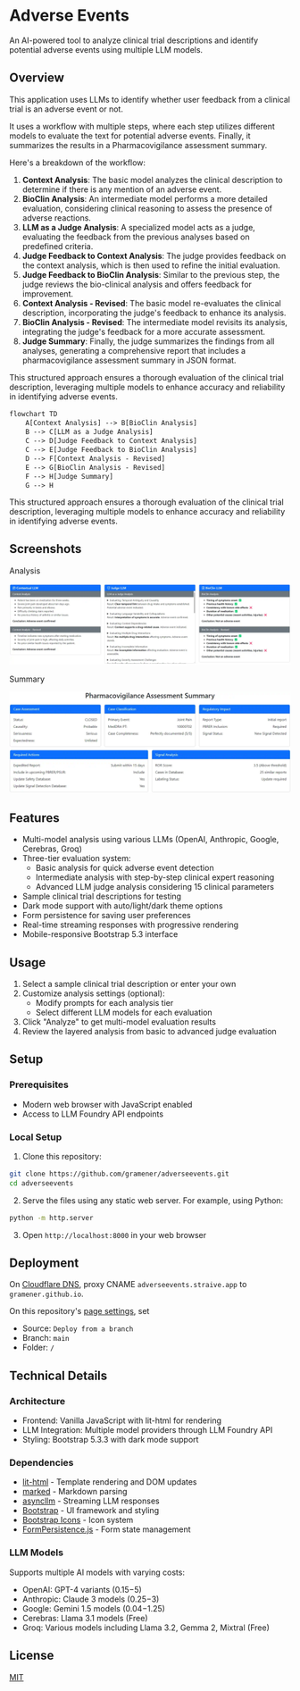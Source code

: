 # Adverse Events

An AI-powered tool to analyze clinical trial descriptions and identify potential adverse events using multiple LLM models.

## Overview

This application uses LLMs to identify whether user feedback from a clinical trial is an adverse event or not.

It uses a workflow with multiple steps, where each step utilizes different models to evaluate the text for potential adverse events. Finally, it summarizes the results in a Pharmacovigilance assessment summary.

Here's a breakdown of the workflow:

1. **Context Analysis**: The basic model analyzes the clinical description to determine if there is any mention of an adverse event.
2. **BioClin Analysis**: An intermediate model performs a more detailed evaluation, considering clinical reasoning to assess the presence of adverse reactions.
3. **LLM as a Judge Analysis**: A specialized model acts as a judge, evaluating the feedback from the previous analyses based on predefined criteria.
4. **Judge Feedback to Context Analysis**: The judge provides feedback on the context analysis, which is then used to refine the initial evaluation.
5. **Judge Feedback to BioClin Analysis**: Similar to the previous step, the judge reviews the bio-clinical analysis and offers feedback for improvement.
6. **Context Analysis - Revised**: The basic model re-evaluates the clinical description, incorporating the judge's feedback to enhance its analysis.
7. **BioClin Analysis - Revised**: The intermediate model revisits its analysis, integrating the judge's feedback for a more accurate assessment.
8. **Judge Summary**: Finally, the judge summarizes the findings from all analyses, generating a comprehensive report that includes a pharmacovigilance assessment summary in JSON format.

This structured approach ensures a thorough evaluation of the clinical trial description, leveraging multiple models to enhance accuracy and reliability in identifying adverse events.

```mermaid
flowchart TD
    A[Context Analysis] --> B[BioClin Analysis]
    B --> C[LLM as a Judge Analysis]
    C --> D[Judge Feedback to Context Analysis]
    C --> E[Judge Feedback to BioClin Analysis]
    D --> F[Context Analysis - Revised]
    E --> G[BioClin Analysis - Revised]
    F --> H[Judge Summary]
    G --> H
```

This structured approach ensures a thorough evaluation of the clinical trial description, leveraging multiple models to enhance accuracy and reliability in identifying adverse events.

## Screenshots

Analysis

![Screenshot: Analysis](screenshot-analysis.webp)

Summary

![Screenshot: Summary](screenshot-summary.webp)

## Features

- Multi-model analysis using various LLMs (OpenAI, Anthropic, Google, Cerebras, Groq)
- Three-tier evaluation system:
  - Basic analysis for quick adverse event detection
  - Intermediate analysis with step-by-step clinical expert reasoning
  - Advanced LLM judge analysis considering 15 clinical parameters
- Sample clinical trial descriptions for testing
- Dark mode support with auto/light/dark theme options
- Form persistence for saving user preferences
- Real-time streaming responses with progressive rendering
- Mobile-responsive Bootstrap 5.3 interface

## Usage

1. Select a sample clinical trial description or enter your own
2. Customize analysis settings (optional):
   - Modify prompts for each analysis tier
   - Select different LLM models for each evaluation
3. Click "Analyze" to get multi-model evaluation results
4. Review the layered analysis from basic to advanced judge evaluation

## Setup

### Prerequisites

- Modern web browser with JavaScript enabled
- Access to LLM Foundry API endpoints

### Local Setup

1. Clone this repository:

```bash
git clone https://github.com/gramener/adverseevents.git
cd adverseevents
```

2. Serve the files using any static web server. For example, using Python:

```bash
python -m http.server
```

3. Open `http://localhost:8000` in your web browser

## Deployment

On [Cloudflare DNS](https://dash.cloudflare.com/2c483e1dd66869c9554c6949a2d17d96/straive.app/dns/records),
proxy CNAME `adverseevents.straive.app` to `gramener.github.io`.

On this repository's [page settings](https://github.com/gramener/adverseevents/settings/pages), set

- Source: `Deploy from a branch`
- Branch: `main`
- Folder: `/`

## Technical Details

### Architecture

- Frontend: Vanilla JavaScript with lit-html for rendering
- LLM Integration: Multiple model providers through LLM Foundry API
- Styling: Bootstrap 5.3.3 with dark mode support

### Dependencies

- [lit-html](https://www.npmjs.com/package/lit-html) - Template rendering and DOM updates
- [marked](https://www.npmjs.com/package/marked) - Markdown parsing
- [asyncllm](https://www.npmjs.com/package/asyncllm) - Streaming LLM responses
- [Bootstrap](https://www.npmjs.com/package/bootstrap) - UI framework and styling
- [Bootstrap Icons](https://www.npmjs.com/package/bootstrap-icons) - Icon system
- [FormPersistence.js](https://www.npmjs.com/package/form-persistence) - Form state management

### LLM Models

Supports multiple AI models with varying costs:

- OpenAI: GPT-4 variants ($0.15-$5)
- Anthropic: Claude 3 models ($0.25-$3)
- Google: Gemini 1.5 models ($0.04-$1.25)
- Cerebras: Llama 3.1 models (Free)
- Groq: Various models including Llama 3.2, Gemma 2, Mixtral (Free)

## License

[MIT](LICENSE)
